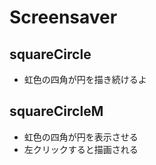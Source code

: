 # Screensaver

squareCircle
------------

- 虹色の四角が円を描き続けるよ

squareCircleM
-------------
- 虹色の四角が円を表示させる
- 左クリックすると描画される
